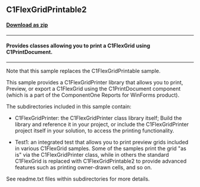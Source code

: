 ## C1FlexGridPrintable2
#### [Download as zip](https://minhaskamal.github.io/DownGit/#/home?url=https://github.com/GrapeCity/ComponentOne-WinForms-Samples/tree/master/NetFramework\Reports\C1Preview\CS\C1FlexGridPrintable2)
____
#### Provides classes allowing you to print a C1FlexGrid using C1PrintDocument.
____
Note that this sample replaces the C1FlexGridPrintable sample. 

This sample provides a C1FlexGridPrinter library that allows you to print, Preview, or export a C1FlexGrid using the C1PrintDocument component (which is a part of the ComponentOne Reports for WinForms product). 

The subdirectories included in this sample contain: 

- C1FlexGridPrinter: the C1FlexGridPrinter class library itself; Build the library and reference it in your project, or include the C1FlexGridPrinter project itself in your solution, to access the printing functionality. 

- Test1: an integrated test that allows you to print preview grids included in various C1FlexGrid samples. Some of the samples print the grid "as is" via the C1FlexGridPrinter class, while in others the standard C1FlexGrid is replaced with C1FlexGridPrintable2 to provide advanced features such as printing owner-drawn cells, and so on. 

See readme.txt files within subdirectories for more details. 